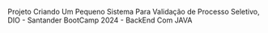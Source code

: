 Projeto  Criando Um Pequeno Sistema Para Validação de Processo Seletivo, DIO - Santander BootCamp 2024 - BackEnd Com JAVA

